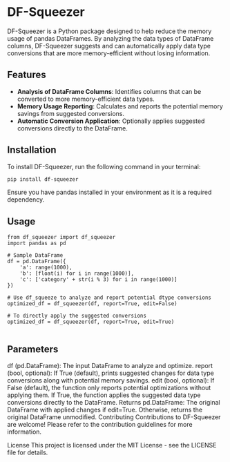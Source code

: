 # DF-Squeezer

DF-Squeezer is a Python package designed to help reduce the memory usage of pandas DataFrames. By analyzing the data
types of DataFrame columns, DF-Squeezer suggests and can automatically apply data type conversions that are more
memory-efficient without losing information.

## Features

- **Analysis of DataFrame Columns**: Identifies columns that can be converted to more memory-efficient data types.
- **Memory Usage Reporting**: Calculates and reports the potential memory savings from suggested conversions.
- **Automatic Conversion Application**: Optionally applies suggested conversions directly to the DataFrame.

## Installation

To install DF-Squeezer, run the following command in your terminal:

```sh
pip install df-squeezer
```

Ensure you have pandas installed in your environment as it is a required dependency.

## Usage

```
from df_squeezer import df_squeezer
import pandas as pd

# Sample DataFrame
df = pd.DataFrame({
    'a': range(1000),
    'b': [float(i) for i in range(1000)],
    'c': ['category' + str(i % 3) for i in range(1000)]
})

# Use df_squeeze to analyze and report potential dtype conversions
optimized_df = df_squeezer(df, report=True, edit=False)

# To directly apply the suggested conversions
optimized_df = df_squeezer(df, report=True, edit=True)


```

## Parameters

df (pd.DataFrame): The input DataFrame to analyze and optimize.
report (bool, optional): If True (default), prints suggested changes for data type conversions along with potential
memory savings.
edit (bool, optional): If False (default), the function only reports potential optimizations without applying them. If
True, the function applies the suggested data type conversions directly to the DataFrame.
Returns
pd.DataFrame: The original DataFrame with applied changes if edit=True. Otherwise, returns the original DataFrame
unmodified.
Contributing
Contributions to DF-Squeezer are welcome! Please refer to the contribution guidelines for more information.

License
This project is licensed under the MIT License - see the LICENSE file for details.